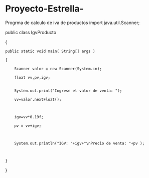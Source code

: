 # Proyecto-Estrella-
Progrma de calculo de iva de productos 
import java.util.Scanner;

public class IgvProducto

{

    public static void main( String[] args )

    {

        Scanner valor = new Scanner(System.in);

        float vv,pv,igv;

       
        System.out.print("Ingrese el valor de venta: ");

        vv=valor.nextFloat();

        

        igv=vv*0.19f;

        pv = vv+igv;

        

        System.out.println("IGV: "+igv+"\nPrecio de venta: "+pv );

        
 
    }

}
